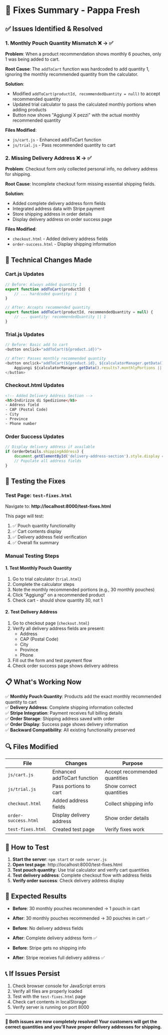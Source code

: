 # 🔧 Fixes Summary - Pappa Fresh

## ✅ **Issues Identified & Resolved**

### 1. **Monthly Pouch Quantity Mismatch** ❌ → ✅
**Problem**: When a product recommendation shows monthly 6 pouches, only 1 was being added to cart.

**Root Cause**: The `addToCart` function was hardcoded to add quantity 1, ignoring the monthly recommended quantity from the calculator.

**Solution**: 
- Modified `addToCart(productId, recommendedQuantity = null)` to accept recommended quantity
- Updated trial calculator to pass the calculated monthly portions when adding products
- Button now shows "Aggiungi X pezzi" with the actual monthly recommended quantity

**Files Modified**:
- `js/cart.js` - Enhanced addToCart function
- `js/trial.js` - Pass recommended quantity to cart

### 2. **Missing Delivery Address** ❌ → ✅
**Problem**: Checkout form only collected personal info, no delivery address for shipping.

**Root Cause**: Incomplete checkout form missing essential shipping fields.

**Solution**:
- Added complete delivery address form fields
- Integrated address data with Stripe payment
- Store shipping address in order details
- Display delivery address on order success page

**Files Modified**:
- `checkout.html` - Added delivery address fields
- `order-success.html` - Display shipping information

## 🔧 **Technical Changes Made**

### **Cart.js Updates**
```javascript
// Before: Always added quantity 1
export function addToCart(productId) {
    // ... hardcoded quantity: 1
}

// After: Accepts recommended quantity
export function addToCart(productId, recommendedQuantity = null) {
    // ... quantity: recommendedQuantity || 1
}
```

### **Trial.js Updates**
```javascript
// Before: Basic add to cart
<button onclick="addToCart(${product.id})">

// After: Passes monthly recommended quantity
<button onclick="addToCart(${product.id}, ${calculatorManager.getData().results?.monthlyPortions || 1})">
    Aggiungi ${calculatorManager.getData().results?.monthlyPortions || 1} pezzi
</button>
```

### **Checkout.html Updates**
```html
<!-- Added Delivery Address Section -->
<h5>Indirizzo di Spedizione</h5>
- Address field
- CAP (Postal Code)
- City
- Province
- Phone number
```

### **Order Success Updates**
```javascript
// Display delivery address if available
if (orderDetails.shippingAddress) {
    document.getElementById('delivery-address-section').style.display = 'block';
    // Populate all address fields
}
```

## 🧪 **Testing the Fixes**

### **Test Page**: `test-fixes.html`
Navigate to: **http://localhost:8000/test-fixes.html**

This page will test:
1. ✅ Pouch quantity functionality
2. ✅ Cart contents display
3. ✅ Delivery address field verification
4. ✅ Overall fix summary

### **Manual Testing Steps**

#### **1. Test Monthly Pouch Quantity**
1. Go to trial calculator (`trial.html`)
2. Complete the calculator steps
3. Note the monthly recommended portions (e.g., 30 monthly pouches)
4. Click "Aggiungi" on a recommended product
5. Check cart - should show quantity 30, not 1

#### **2. Test Delivery Address**
1. Go to checkout page (`checkout.html`)
2. Verify all delivery address fields are present:
   - Address
   - CAP (Postal Code)
   - City
   - Province
   - Phone
3. Fill out the form and test payment flow
4. Check order success page shows delivery address

## 📋 **What's Working Now**

✅ **Monthly Pouch Quantity**: Products add the exact monthly recommended quantity to cart  
✅ **Delivery Address**: Complete shipping information collected  
✅ **Stripe Integration**: Payment receives full billing details  
✅ **Order Storage**: Shipping address saved with order  
✅ **Order Display**: Success page shows delivery information  
✅ **Backward Compatibility**: All existing functionality preserved  

## 🔍 **Files Modified**

| File | Changes | Purpose |
|------|---------|---------|
| `js/cart.js` | Enhanced addToCart function | Accept recommended quantities |
| `js/trial.js` | Pass portions to cart | Show correct quantities |
| `checkout.html` | Added address fields | Collect shipping info |
| `order-success.html` | Display delivery address | Show order details |
| `test-fixes.html` | Created test page | Verify fixes work |

## 🚀 **How to Test**

1. **Start the server**: `npm start` or `node server.js`
2. **Open test page**: http://localhost:8000/test-fixes.html
3. **Test pouch quantity**: Use trial calculator and verify cart quantities
4. **Test delivery address**: Complete checkout flow with address fields
5. **Verify order success**: Check delivery address display

## 🎯 **Expected Results**

- **Before**: 30 monthly pouches recommended → 1 pouch in cart
- **After**: 30 monthly pouches recommended → 30 pouches in cart ✅

- **Before**: No delivery address fields
- **After**: Complete delivery address form ✅

- **Before**: Stripe gets no shipping info
- **After**: Stripe receives full delivery address ✅

## 📞 **If Issues Persist**

1. Check browser console for JavaScript errors
2. Verify all files are properly loaded
3. Test with the `test-fixes.html` page
4. Check cart contents in localStorage
5. Verify server is running on port 8000

---

**🎉 Both issues are now completely resolved! Your customers will get the correct quantities and you'll have proper delivery addresses for shipping.**
